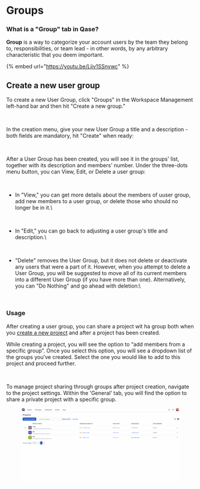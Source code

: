 # Groups

### What is a "Group" tab in Qase?

**Group** is a way to categorize your account users by the team they belong to, responsibilities, or team lead - in other words, by any arbitrary characteristic that you deem important.

{% embed url="https://youtu.be/Ljiv1SSnywc" %}

## Create a new user group <a href="#h_d3cf064d98" id="h_d3cf064d98"></a>

To create a new User Group, click "Groups" in the Workspace Management left-hand bar and then hit "Create a new group."

<figure><img src="https://qase.intercom-attachments-7.com/i/o/597357797/94284f92e195596ea1b71fb0/VOiKAZx_CeojtNiVIrLgUjkRD6Yr6fjjtwh9Uibwk16aGyVWrVMB3pXs88gBcm6u05Vh3CPORZi_wW8w04CZdgnYtwWkPJbY_-hLn-WXBy9ELrvSmuhgo9XN-Flu-3ilxSakZsCXTtuUSY9E_MtiIpR3_uzw0oBBv7X1sOxPl681zz64eUuMevDS" alt=""><figcaption></figcaption></figure>

In the creation menu, give your new User Group a title and a description - both fields are mandatory, hit "Create" when ready:

<figure><img src="https://qase.intercom-attachments-7.com/i/o/597357938/21f2ef3c8a4c31b6b952b6df/WQAzeB8dsjAop5ccdo-KM8xTsutiKTdqdhbpQIadXO1k2gkaJJ1JK3kvxHy8h6cim7_23Bm7lnjlEnslSVI0bp5rqD5k9l2ynBsrZRrtIFqz-eJFyMeRfUFw3C63Jr87StbCu6awP33PtMilhLEmENHUcaXdD5ZV549UUG8yUXRVgyTs8ZVJuZTT" alt=""><figcaption></figcaption></figure>

After a User Group has been created, you will see it in the groups' list, together with its description and members' number. Under the three-dots menu button, you can View, Edit, or Delete a user group:

<figure><img src="https://qase.intercom-attachments-7.com/i/o/597357949/8538f9bc1a4431ca577300ba/eb4cF7ZTLDPy1EJKLEoJwaGkq3W-tZ0xz7dtMiJtfFG1GNk7o9f0mt2kmDDxUHHcq2vpcpIh76ZWldz98pMN2WKLl9Yy48FL0y1bS8b9ShvcRYOniweNIW8rUya-XFf1PJzkvpt48EJA4N1lmCbraF6HpCmCvwjEevB6vM2ZdBvrmTXSgejIj340" alt=""><figcaption></figcaption></figure>

*   In "View," you can get more details about the members of uuser group, add new members to a user group, or delete those who should no longer be in it.\




    <figure><img src="https://qase.intercom-attachments-7.com/i/o/597358047/30479e5d0baa8b3fa0e888ac/1lhFlqrWQCUmFMT5OFdzxXCd4qSUjlXJOoonpmyKcLiJk8V6rZGJLf6iscaU1xYBqFSiMGrxaMyWYRzrqnkH7FNjG7utJsaRCNMhE513dNUXpY2dYHldDcK5SuZGjLqS_-l7j94GoO_4INKwD3MG9CyzKjezbbcP55KE_OvD9t6Phrsc8QlG8BnW" alt=""><figcaption></figcaption></figure>
*   In "Edit," you can go back to adjusting a user group's title and description.\


    <figure><img src="https://qase.intercom-attachments-7.com/i/o/597358119/600697ad905db63d81e6cf5b/1NpC5NCv7UFgsq9-fwSl6X8ODMMjd49kRwMrJ1e8qElPmpt9UV_Y-KhCVT_zRuyHgHwtmKZluIqeaJQUcCKAPbWYi4ZmTklqvHxGcaqxqqIwJ7kFtrGTYxHl10e4zkNBt8O8MvV7jmNNws2o_6rGD1A4QFK32GsVyvtPbVoDzqDz6lU3swkhmwdH" alt=""><figcaption></figcaption></figure>
*   "Delete" removes the User Group, but it does not delete or deactivate any users that were a part of it. However, when you attempt to delete a User Group, you will be suggested to move all of its current members into a different User Group (if you have more than one). Alternatively, you can "Do Nothing" and go ahead with deletion:\




    <figure><img src="https://qase.intercom-attachments-7.com/i/o/597358199/27377497cbb0cb8524ca2e1d/xK6Ghod8lv_5Idu20qK97w9SAxZ-M2A6wZECjewwDvU9NIJMA84ldT17UDF2VmHp1V2SEvhee_Yoij8Ziuefsbp18mPaZVeBj43piAv-B8HdKTv1BR14x5YxynXUZyQ4gCNdCT14QcXqOAhKTfvk46F6BqUoxCyROYHYgj-JLGigawNt9AHsnBQ7" alt=""><figcaption></figcaption></figure>

### Usage <a href="#h_cdd781ca0e" id="h_cdd781ca0e"></a>

After creating a user group, you can share a project wit ha group both when you [create a new project](https://docs.qase.io/general/get-started-with-the-qase-platform/create-a-project) and after a project has been created.

While creating a project, you will see the option to “add members from a specific group”. Once you select this option, you will see a dropdown list of the groups you’ve created. Select the one you would like to add to this project and proceed further.

<figure><img src="https://qase.intercom-attachments-7.com/i/o/597358330/5e55f27aa5f971e54349da50/pnevlnNY8OrxgcNmIufMHpknpFUHWJrrDG1NJCwbqZfBXjQKLzSB6U7dj6L3lL74AIREAPMOgXNgRiew3hz8GyzCwtFU7lcXiQZErwz64PbofLXG8f_UyWgsZXBR3g5pKSxEqrgRoXjTO8XjSnWP2bpMRt0t00wHm9U5UxsdphUBveu4RYe8iZjQVg" alt=""><figcaption></figcaption></figure>

To manage project sharing through groups after project creation, navigate to the project settings. Within the 'General' tab, you will find the option to share a private project with a specific group.

<figure><img src="../../.gitbook/assets/Share project - group.gif" alt=""><figcaption></figcaption></figure>
